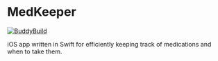 # MedKeeper
[![BuddyBuild](https://dashboard.buddybuild.com/api/statusImage?appID=56327dabf17c960100963f4d&branch=master&build=latest)](https://dashboard.buddybuild.com/apps/56327dabf17c960100963f4d/build/latest)

iOS app written in Swift for efficiently keeping track of medications and when to take them.
